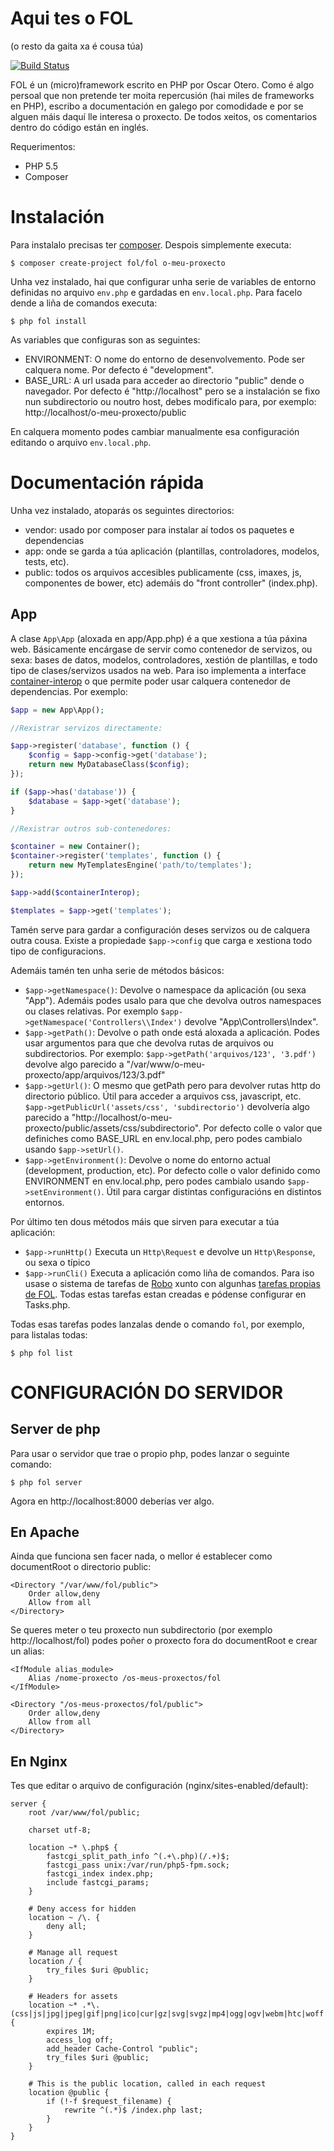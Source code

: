 # Aqui tes o FOL

(o resto da gaita xa é cousa túa)

[![Build Status](https://travis-ci.org/oscarotero/fol.png?branch=master)](https://travis-ci.org/oscarotero/fol)

FOL é un (micro)framework escrito en PHP por Oscar Otero. Como é algo persoal que non pretende ter moita repercusión (hai miles de frameworks en PHP), escribo a documentación en galego por comodidade e por se alguen máis daquí lle interesa o proxecto. De todos xeitos, os comentarios dentro do código están en inglés.

Requerimentos:

* PHP 5.5
* Composer


# Instalación

Para instalalo precisas ter [composer](https://getcomposer.org/). Despois simplemente executa:

```
$ composer create-project fol/fol o-meu-proxecto
```

Unha vez instalado, hai que configurar unha serie de variables de entorno definidas no arquivo `env.php` e gardadas en `env.local.php`. Para facelo dende a liña de comandos executa:

```
$ php fol install
```

As variables que configuras son as seguintes:

* ENVIRONMENT: O nome do entorno de desenvolvemento. Pode ser calquera nome. Por defecto é "development".
* BASE_URL: A url usada para acceder ao directorio "public" dende o navegador. Por defecto é "http://localhost" pero se a instalación se fixo nun subdirectorio ou noutro host, debes modificalo para, por exemplo: http://localhost/o-meu-proxecto/public

En calquera momento podes cambiar manualmente esa configuración editando o arquivo `env.local.php`.


# Documentación rápida

Unha vez instalado, atoparás os seguintes directorios:

* vendor: usado por composer para instalar aí todos os paquetes e dependencias
* app: onde se garda a túa aplicación (plantillas, controladores, modelos, tests, etc).
* public: todos os arquivos accesibles publicamente (css, imaxes, js, componentes de bower, etc) ademáis do "front controller" (index.php).


## App

A clase `App\App` (aloxada en app/App.php) é a que xestiona a túa páxina web. Básicamente encárgase de servir como contenedor de servizos, ou sexa: bases de datos, modelos, controladores, xestión de plantillas, e todo tipo de clases/servizos usados na web. Para iso implementa a interface [container-interop](https://github.com/container-interop/container-interop) o que permite poder usar calquera contenedor de dependencias. Por exemplo:

```php
$app = new App\App();

//Rexistrar servizos directamente:

$app->register('database', function () {
	$config = $app->config->get('database');
	return new MyDatabaseClass($config);
});

if ($app->has('database')) {
	$database = $app->get('database');
}

//Rexistrar outros sub-contenedores:

$container = new Container();
$container->register('templates', function () {
	return new MyTemplatesEngine('path/to/templates');
});

$app->add($containerInterop);

$templates = $app->get('templates');
```

Tamén serve para gardar a configuración deses servizos ou de calquera outra cousa. Existe a propiedade `$app->config` que carga e xestiona todo tipo de configuracions.

Ademáis tamén ten unha serie de métodos básicos:

* `$app->getNamespace()`: Devolve o namespace da aplicación (ou sexa "App"). Ademáis podes usalo para que che devolva outros namespaces ou clases relativas. Por exemplo `$app->getNamespace('Controllers\\Index')` devolve "App\Controllers\Index".
* `$app->getPath()`: Devolve o path onde está aloxada a aplicación. Podes usar argumentos para que che devolva rutas de arquivos ou subdirectorios. Por exemplo: `$app->getPath('arquivos/123', '3.pdf')` devolve algo parecido a "/var/www/o-meu-proxecto/app/arquivos/123/3.pdf"
* `$app->getUrl()`: O mesmo que getPath pero para devolver rutas http do directorio público. Útil para acceder a arquivos css, javascript, etc. `$app->getPublicUrl('assets/css', 'subdirectorio')` devolvería algo parecido a "http://localhost/o-meu-proxecto/public/assets/css/subdirectorio". Por defecto colle o valor que definiches como BASE_URL en env.local.php, pero podes cambialo usando `$app->setUrl()`.
* `$app->getEnvironment()`: Devolve o nome do entorno actual (development, production, etc). Por defecto colle o valor definido como ENVIRONMENT en env.local.php, pero podes cambialo usando `$app->setEnvironment()`. Útil para cargar distintas configuracións en distintos entornos. 

Por último ten dous métodos máis que sirven para executar a túa aplicación:

* `$app->runHttp()` Executa un `Http\Request` e devolve un `Http\Response`, ou sexa o típico
* `$app->runCli()` Executa a aplicación como liña de comandos. Para iso usase o sistema de tarefas de [Robo](https://github.com/Codegyre/Robo) xunto con algunhas [tarefas propias de FOL](https://github.com/fol-project/tasks). Todas estas tarefas estan creadas e pódense configurar en Tasks.php.

Todas esas tarefas podes lanzalas dende o comando `fol`, por exemplo, para listalas todas:

```
$ php fol list
```

CONFIGURACIÓN DO SERVIDOR
=========================

Server de php
-------------
Para usar o servidor que trae o propio php, podes lanzar o seguinte comando:

```
$ php fol server
```

Agora en http://localhost:8000 deberías ver algo.


En Apache
---------
Ainda que funciona sen facer nada, o mellor é establecer como documentRoot o directorio public:

```
<Directory "/var/www/fol/public">
	Order allow,deny
	Allow from all
</Directory>
```

Se queres meter o teu proxecto nun subdirectorio (por exemplo http://localhost/fol) podes poñer o proxecto fora do documentRoot e crear un alias:

```
<IfModule alias_module>
	Alias /nome-proxecto /os-meus-proxectos/fol
</IfModule>

<Directory "/os-meus-proxectos/fol/public">
	Order allow,deny
	Allow from all
</Directory>
```


En Nginx
--------
Tes que editar o arquivo de configuración (nginx/sites-enabled/default):

```
server {
	root /var/www/fol/public;

	charset utf-8;

	location ~* \.php$ {
		fastcgi_split_path_info ^(.+\.php)(/.+)$;
		fastcgi_pass unix:/var/run/php5-fpm.sock;
		fastcgi_index index.php;
		include fastcgi_params;
	}

	# Deny access for hidden
	location ~ /\. {
		deny all;
	}

	# Manage all request
	location / {
		try_files $uri @public;
	}

	# Headers for assets
	location ~* .*\.(css|js|jpg|jpeg|gif|png|ico|cur|gz|svg|svgz|mp4|ogg|ogv|webm|htc|woff|eot|ttf)$ {
		expires 1M;
		access_log off;
		add_header Cache-Control "public";
		try_files $uri @public;
	}

	# This is the public location, called in each request
	location @public {
		if (!-f $request_filename) {
			rewrite ^(.*)$ /index.php last;
		}
	}
}
```
